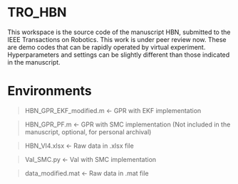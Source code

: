# TRO_HBN
This workspace is the source code of the manuscript HBN, submitted to the IEEE Transactions on Robotics. This work is under peer review now. These are demo codes that can be rapidly operated by virtual experiment. Hyperparameters and settings can be slightly different than those indicated in the manuscript. 

# Environments
> HBN_GPR_EKF_modified.m	<- GPR with EKF implementation

> HBN_GPR_PF.m	<- GPR with SMC implementation (Not included in the manuscript, optional, for personal archival)

> HBN_VI4.xlsx	<- Raw data in .xlsx file

> VaI_SMC.py	<- VaI with SMC implementation

> data_modified.mat <- Raw data in .mat file
